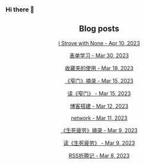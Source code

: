 ### Hi there 👋

<!--
**EuDs63/EuDs63** is a ✨ _special_ ✨ repository because its `README.md` (this file) appears on your GitHub profile.

Here are some ideas to get you started:

- 🔭 I’m currently working on ...
- 🌱 I’m currently learning ...
- 👯 I’m looking to collaborate on ...
- 🤔 I’m looking for help with ...
- 💬 Ask me about ...
- 📫 How to reach me: ...
- 😄 Pronouns: ...
- ⚡ Fun fact: ...
-->

<h2 align="center">Blog posts</h2>
<!-- BLOG-POST-LIST:START --><p align="center"><a href= http://euds63.github.io/2023/04/10/I-strove-with-none/ > I Strove with None - Apr 10, 2023 </a></p><p align="center"><a href= http://euds63.github.io/2023/03/30/formLearning/ > 表单学习 - Mar 30, 2023 </a></p><p align="center"><a href= http://euds63.github.io/2023/03/18/the-use-of-Favorites/ > 收藏夹的使用 - Mar 18, 2023 </a></p><p align="center"><a href= http://euds63.github.io/2023/03/15/excerpt-of-Strait-is-the-Gate/ > 《窄门》摘录 - Mar 15, 2023 </a></p><p align="center"><a href= http://euds63.github.io/2023/03/15/Strait-is-the-Gate/ > 读《窄门》 - Mar 15, 2023 </a></p><p align="center"><a href= http://euds63.github.io/2023/03/13/BlogBuilding/ > 博客搭建 - Mar 12, 2023 </a></p><p align="center"><a href= http://euds63.github.io/2023/03/11/network/ > network - Mar 11, 2023 </a></p><p align="center"><a href= http://euds63.github.io/2023/03/09/excerpt-of-Life-and-Death-are-Wearing-Me-Out/ > 《生死疲劳》摘录 - Mar 9, 2023 </a></p><p align="center"><a href= http://euds63.github.io/2023/03/09/Life-and-Death-are-Wearing-Me-Out/ > 读《生死疲劳》 - Mar 9, 2023 </a></p><p align="center"><a href= http://euds63.github.io/2023/03/08/RssTossing/ > RSS折腾记 - Mar 8, 2023 </a></p><!-- BLOG-POST-LIST:END -->
